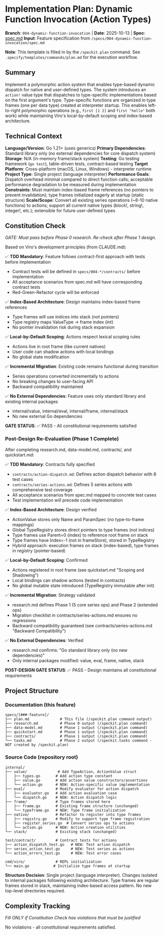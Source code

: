 # Implementation Plan: Dynamic Function Invocation (Action Types)

**Branch**: `004-dynamic-function-invocation` | **Date**: 2025-10-13 | **Spec**: [spec.md](spec.md)
**Input**: Feature specification from `/specs/004-dynamic-function-invocation/spec.md`

**Note**: This template is filled in by the `/speckit.plan` command. See `.specify/templates/commands/plan.md` for the execution workflow.

## Summary

Implement a polymorphic action system that enables type-based dynamic dispatch for native and user-defined types. The system introduces an `action!` value type that dispatches to type-specific implementations based on the first argument's type. Type-specific functions are organized in type frames (one per data type) created at interpreter startup. This enables left-to-right polymorphic operations (e.g., `first [1 2]` and `first "hello"` both work) while maintaining Viro's local-by-default scoping and index-based architecture.

## Technical Context

**Language/Version**: Go 1.21+ (uses generics)
**Primary Dependencies**: Standard library only (no external dependencies for core dispatch system)
**Storage**: N/A (in-memory frame/stack system)
**Testing**: Go testing framework (`go test`), table-driven tests, contract-based testing
**Target Platform**: Cross-platform (macOS, Linux, Windows) - interpreter runtime
**Project Type**: Single project (language interpreter)
**Performance Goals**: Dispatch overhead minimal compared to direct function calls; acceptable performance degradation to be measured during implementation
**Constraints**: Must maintain index-based frame references (no pointers to prevent invalidation); type frames initialized eagerly at startup (static structure)
**Scale/Scope**: Convert all existing series operations (~8-10 native functions) to actions; support all current native types (block!, string!, integer!, etc.); extensible for future user-defined types

## Constitution Check

*GATE: Must pass before Phase 0 research. Re-check after Phase 1 design.*

Based on Viro's development principles (from CLAUDE.md):

✅ **TDD Mandatory**: Feature follows contract-first approach with tests before implementation
- Contract tests will be defined in `specs/004-*/contracts/` before implementation
- All acceptance scenarios from spec.md will have corresponding contract tests
- Red-Green-Refactor cycle will be enforced

✅ **Index-Based Architecture**: Design maintains index-based frame references
- Type frames will use indices into stack (not pointers)
- Type registry maps ValueType → frame index (int)
- No pointer invalidation risk during stack expansion

✅ **Local-by-Default Scoping**: Actions respect lexical scoping rules
- Actions live in root frame (like current natives)
- User code can shadow actions with local bindings
- No global state modification

✅ **Incremental Migration**: Existing code remains functional during transition
- Series operations converted incrementally to actions
- No breaking changes to user-facing API
- Backward compatibility maintained

✅ **No External Dependencies**: Feature uses only standard library and existing internal packages
- internal/value, internal/eval, internal/frame, internal/stack
- No new external Go dependencies

**GATE STATUS**: ✅ PASS - All constitutional requirements satisfied

### Post-Design Re-Evaluation (Phase 1 Complete)

After completing research.md, data-model.md, contracts/, and quickstart.md:

✅ **TDD Mandatory**: Contracts fully specified
- `contracts/action-dispatch.md`: Defines action dispatch behavior with 8 test cases
- `contracts/series-actions.md`: Defines 5 series actions with comprehensive test coverage
- All acceptance scenarios from spec.md mapped to concrete test cases
- Test implementation will precede code implementation

✅ **Index-Based Architecture**: Design verified
- ActionValue stores only Name and ParamSpec (no type-to-frame mappings)
- Global TypeRegistry stores direct pointers to type frames (not indices)
- Type frames use Parent=0 (index) to reference root frame on stack
- Type frames have Index=-1 (not in frameStore), stored in TypeRegistry
- Hybrid approach: execution frames on stack (index-based), type frames in registry (pointer-based)

✅ **Local-by-Default Scoping**: Confirmed
- Actions registered in root frame (see quickstart.md "Scoping and Shadowing")
- Local bindings can shadow actions (tested in contracts)
- No global mutable state introduced (TypeRegistry immutable after init)

✅ **Incremental Migration**: Strategy validated
- research.md defines Phase 1 (5 core series ops) and Phase 2 (extended ops)
- Migration checklist in contracts/series-actions.md ensures no regressions
- Backward compatibility guaranteed (see contracts/series-actions.md "Backward Compatibility")

✅ **No External Dependencies**: Verified
- research.md confirms: "Go standard library only (no new dependencies)"
- Only internal packages modified: value, eval, frame, native, stack

**POST-DESIGN GATE STATUS**: ✅ PASS - Design maintains all constitutional requirements

## Project Structure

### Documentation (this feature)

```
specs/[###-feature]/
├── plan.md              # This file (/speckit.plan command output)
├── research.md          # Phase 0 output (/speckit.plan command)
├── data-model.md        # Phase 1 output (/speckit.plan command)
├── quickstart.md        # Phase 1 output (/speckit.plan command)
├── contracts/           # Phase 1 output (/speckit.plan command)
└── tasks.md             # Phase 2 output (/speckit.tasks command - NOT created by /speckit.plan)
```

### Source Code (repository root)

```
internal/
├── value/              # Add TypeAction, ActionValue struct
│   ├── types.go       # Add action type constant
│   ├── value.go       # Add action value constructors/assertions
│   └── action.go      # NEW: Action-specific value implementation
├── eval/              # Modify evaluator for action dispatch
│   ├── evaluator.go   # Add action evaluation case
│   └── dispatch.go    # NEW: Action dispatch logic
├── frame/             # Type frames stored here
│   ├── frame.go       # Existing frame structure (unchanged)
│   └── typeframe.go   # NEW: Type frame initialization
├── native/            # Refactor to register into type frames
│   ├── registry.go    # Modify to support type frame registration
│   ├── register_series.go  # Convert series ops to actions
│   └── action.go      # NEW: Action creation utilities
└── stack/             # Existing stack (unchanged)

test/contract/         # Contract tests for actions
├── action_dispatch_test.go   # NEW: Test action dispatch
├── series_action_test.go     # NEW: Test series as actions
└── action_errors_test.go     # NEW: Test error cases

cmd/viro/              # REPL initialization
└── main.go           # Initialize type frames at startup
```

**Structure Decision**: Single project (language interpreter). Changes isolated to internal packages following existing architecture. Type frames are regular frames stored in stack, maintaining index-based access pattern. No new top-level directories required.

## Complexity Tracking

*Fill ONLY if Constitution Check has violations that must be justified*

No violations - all constitutional requirements satisfied.
